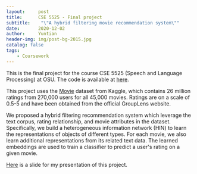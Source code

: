 ```yaml
---
layout:     post
title:      CSE 5525 - Final project
subtitle:    "\"A hybrid filtering movie recommendation system\""
date:       2020-12-02
author:     Yuntian
header-img: img/post-bg-2015.jpg
catalog: false
tags:
    - Coursework
---
```


This is the final project for the course CSE 5525 (Speech and Language Processing) at OSU. The code is available at [here](https://github.com/heyuntian/CSE5525-Course-Project). 

This project uses the [Movie](https://www.kaggle.com/rounakbanik/the-movies-dataset) dataset from Kaggle, which contains 26 million ratings from 270,000 users for all 45,000 movies. Ratings are on a scale of 0.5-5 and have been obtained from the official GroupLens website.

We proposed a hybrid filtering recommendation system which leverage the text corpus, rating relationship, and movie attributes in the dataset. Specifically, we build a heterogeneous information network (HIN) to learn the representations of objects of different types. For each movie, we also learn additional representations from its related text data. The learned embeddings are used to train a classifier to predict a user's rating on a given movie.

[Here](/file/CSE_5525_Final_presentation.pdf) is a slide for my presentation of this project.